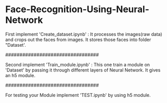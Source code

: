 # Face-Recognition-Using-Neural-Network

First implement 'Create_dataset.ipynb' :
It processes the images(raw data) and crops out the faces from images. It stores those faces into folder "Dataset'.

#################################

Second implement 'Train_module.ipynb' :
This one train a module on 'Dataset' by passing it through different layers of Neural Network. It gives an h5 module.

#################################

For testing your Module implement 'TEST.ipynb' by using h5 module.

